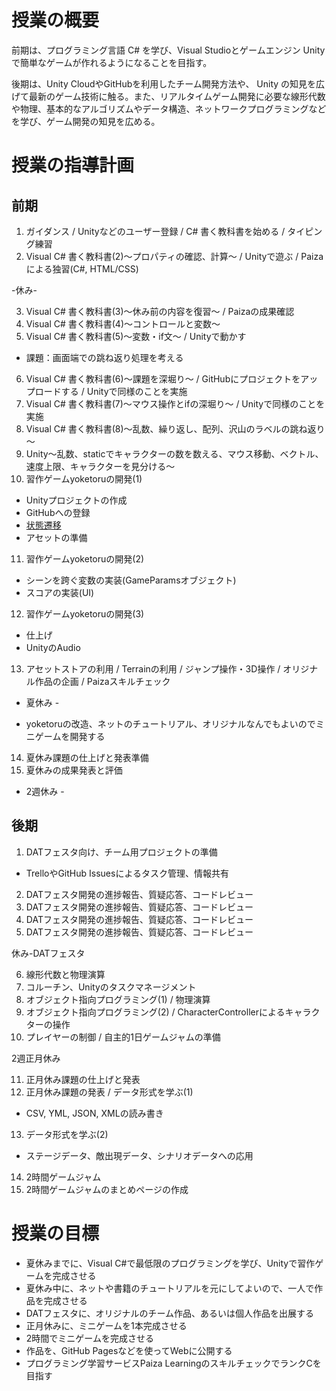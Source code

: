 # 授業の概要
前期は、プログラミング言語 C# を学び、Visual Studioとゲームエンジン Unity で簡単なゲームが作れるようになることを目指す。

後期は、Unity CloudやGitHubを利用したチーム開発方法や、 Unity の知見を広げて最新のゲーム技術に触る。また、リアルタイムゲーム開発に必要な線形代数や物理、基本的なアルゴリズムやデータ構造、ネットワークプログラミングなどを学び、ゲーム開発の知見を広める。

# 授業の指導計画
## 前期
1.	ガイダンス / Unityなどのユーザー登録 / C# 書く教科書を始める / タイピング練習
2.	Visual C# 書く教科書(2)～プロパティの確認、計算～ / Unityで遊ぶ / Paizaによる独習(C#, HTML/CSS)

-休み-

3.	Visual C# 書く教科書(3)～休み前の内容を復習～ / Paizaの成果確認
4.	Visual C# 書く教科書(4)～コントロールと変数～
5.	Visual C# 書く教科書(5)～変数・if文～ / Unityで動かす
  - 課題：画面端での跳ね返り処理を考える
6.	Visual C# 書く教科書(6)～課題を深堀り～ / GitHubにプロジェクトをアップロードする / Unityで同様のことを実施
7.	Visual C# 書く教科書(7)～マウス操作とifの深堀り～ / Unityで同様のことを実施
8.  Visual C# 書く教科書(8)～乱数、繰り返し、配列、沢山のラベルの跳ね返り～
9.  Unity～乱数、staticでキャラクターの数を数える、マウス移動、ベクトル、速度上限、キャラクターを見分ける～
10.	習作ゲームyoketoruの開発(1)
  - Unityプロジェクトの作成
  - GitHubへの登録
  - [状態遷移](https://github.com/dat17/gp1/blob/master/docs/unity-scene-1706.pptx?raw=true)
  - アセットの準備
11.	習作ゲームyoketoruの開発(2)
  - シーンを跨ぐ変数の実装(GameParamsオブジェクト)
  - スコアの実装(UI)
12. 習作ゲームyoketoruの開発(3)
  - 仕上げ
  - UnityのAudio
13.	アセットストアの利用 / Terrainの利用 / ジャンプ操作・3D操作 / オリジナル作品の企画 / Paizaスキルチェック

- 夏休み -

-	yoketoruの改造、ネットのチュートリアル、オリジナルなんでもよいのでミニゲームを開発する

14.	夏休み課題の仕上げと発表準備
15. 夏休みの成果発表と評価

- 2週休み -

## 後期
1.	DATフェスタ向け、チーム用プロジェクトの準備
- TrelloやGitHub Issuesによるタスク管理、情報共有
2.	DATフェスタ開発の進捗報告、質疑応答、コードレビュー
3.	DATフェスタ開発の進捗報告、質疑応答、コードレビュー
4.	DATフェスタ開発の進捗報告、質疑応答、コードレビュー
5.	DATフェスタ開発の進捗報告、質疑応答、コードレビュー

休み-DATフェスタ

6.	線形代数と物理演算
7.	コルーチン、Unityのタスクマネージメント
8.	オブジェクト指向プログラミング(1) / 物理演算
9.	オブジェクト指向プログラミング(2) / CharacterControllerによるキャラクターの操作
10.	プレイヤーの制御 / 自主的1日ゲームジャムの準備

2週正月休み

11.	正月休み課題の仕上げと発表
12. 正月休み課題の発表 / データ形式を学ぶ(1)
  - CSV, YML, JSON, XMLの読み書き
13.	データ形式を学ぶ(2)
  - ステージデータ、敵出現データ、シナリオデータへの応用
14.	2時間ゲームジャム
15. 2時間ゲームジャムのまとめページの作成

# 授業の目標
- 夏休みまでに、Visual C#で最低限のプログラミングを学び、Unityで習作ゲームを完成させる
- 夏休み中に、ネットや書籍のチュートリアルを元にしてよいので、一人で作品を完成させる
- DATフェスタに、オリジナルのチーム作品、あるいは個人作品を出展する
- 正月休みに、ミニゲームを1本完成させる
- 2時間でミニゲームを完成させる
- 作品を、GitHub Pagesなどを使ってWebに公開する
- プログラミング学習サービスPaiza LearningのスキルチェックでランクCを目指す
